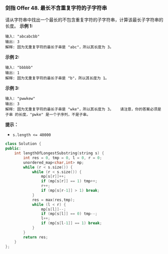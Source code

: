 ### 剑指 Offer 48. 最长不含重复字符的子字符串
请从字符串中找出一个最长的不包含重复字符的子字符串，计算该最长子字符串的长度。
**示例 1:**
```
输入: "abcabcbb" 
输出: 3 
解释: 因为无重复字符的最长子串是 "abc"，所以其长度为 3。
```
**示例 2:**
```
输入: "bbbbb" 
输出: 1 
解释: 因为无重复字符的最长子串是 "b"，所以其长度为 1。
```
**示例 3:**
```
输入: "pwwkew" 
输出: 3 
解释: 因为无重复字符的最长子串是 "wke"，所以其长度为 3。   请注意，你的答案必须是 子串 的长度，"pwke" 是一个子序列，不是子串。
```
**提示：**
* `s.length <= 40000`

```cpp
class Solution {
public:
    int lengthOfLongestSubstring(string s) {
        int res = 0, tmp = 0, l = 0, r = 0;
        unordered_map<char,int> mp;
        while (r < s.size()) {
            while (r < s.size()) {
                mp[s[r]]++;
                if (mp[s[r]] == 1) tmp++;
                r++;
                if (mp[s[r-1]] > 1) break;
            }
            res = max(res,tmp);
            while (l < r) {
                mp[s[l]]--;
                if (mp[s[l]] == 0) tmp--;
                l++;
                if (mp[s[l-1]] == 1) break;
            }
        }
        return res;
    }
};
```
